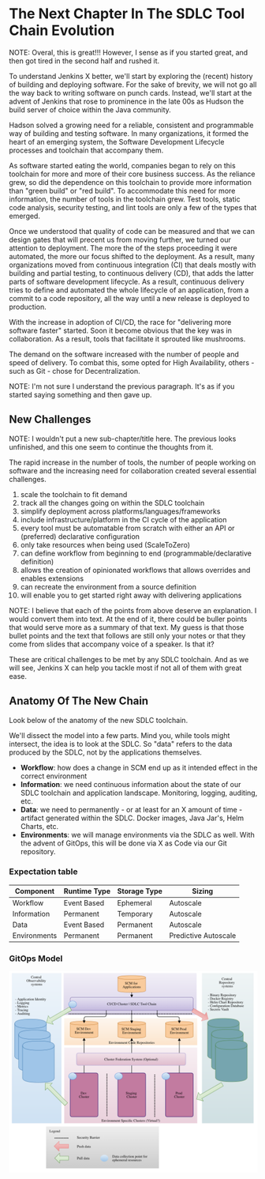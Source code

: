 # The Next Chapter In The SDLC Tool Chain Evolution

NOTE: Overal, this is great!!! However, I sense as if you started great, and then got tired in the second half and rushed it.

To understand Jenkins X better, we'll start by exploring the (recent) history of building and deploying software. For the sake of brevity, we will not go all the way back to writing software on punch cards. Instead, we'll start at the advent of Jenkins that rose to prominence in the late 00s as Hudson the build server of choice within the Java community.

Hadson solved a growing need for a reliable, consistent and programmable way of building and testing software. In many organizations, it formed the heart of an emerging system, the Software Development Lifecycle processes and toolchain that accompany them.

As software started eating the world, companies began to rely on this toolchain for more and more of their core business success. As the reliance grew, so did the dependence on this toolchain to provide more information than "green build" or "red build". To accommodate this need for more information, the number of tools in the toolchain grew. Test tools, static code analysis, security testing, and lint tools are only a few of the types that emerged.

Once we understood that quality of code can be measured and that we can design gates that will precent us from moving further, we turned our attention to deployment. The more the of the steps proceeding it were automated, the more our focus shifted to the deployment. As a result, many organizations moved from continuous integration (CI) that deals mostly with building and partial testing, to continuous delivery (CD), that adds the latter parts of software development lifecycle. As a result, continuous delivery tries to define and automated the whole lifecycle of an application, from a commit to a code repository, all the way until a new release is deployed to production.

With the increase in adoption of CI/CD, the race for "delivering more software faster" started. Soon it become obvious that the key was in collaboration. As a result, tools that facilitate it sprouted like mushrooms.

The demand on the software increased with the number of people and speed of delivery. To combat this, some opted for High Availability, others - such as Git - chose for Decentralization. 

NOTE: I'm not sure I understand the previous paragraph. It's as if you started saying something and then gave up.

## New Challenges

NOTE: I wouldn't put a new sub-chapter/title here. The previous looks unfinished, and this one seem to continue the thoughts from it.

The rapid increase in the number of tools, the number of people working on software and the increasing need for collaboration created several essential challenges.

1. scale the toolchain to fit demand
1. track all the changes going on within the SDLC toolchain
1. simplify deployment across platforms/languages/frameworks
1. include infrastructure/platform in the CI cycle of the application
1. every tool must be automatable from scratch with either an API or (preferred) declarative configuration
1. only take resources when being used (ScaleToZero)
1. can define workflow from beginning to end (programmable/declarative definition)
1. allows the creation of opinionated workflows that allows overrides and enables extensions
1. can recreate the environment from a source definition
1. will enable you to get started right away with delivering applications

NOTE: I believe that each of the points from above deserve an explanation. I would convert them into text. At the end of it, there could be buller points that would serve more as a summary of that text. My guess is that those bullet points and the text that follows are still only your notes or that they come from slides that accompany voice of a speaker. Is that it?

These are critical challenges to be met by any SDLC toolchain. And as we will see, Jenkins X can help you tackle most if not all of them with great ease.

## Anatomy Of The New Chain

Look below of the anatomy of the new SDLC toolchain.

We'll dissect the model into a few parts. Mind you, while tools might intersect, the idea is to look at the SDLC. So "data" refers to the data produced by the SDLC, not by the applications themselves.

* **Workflow**: how does a change in SCM end up as it intended effect in the correct environment
* **Information**: we need continuous information about the state of our SDLC toolchain and application landscape. Monitoring, logging, auditing, etc.
* **Data**:  we need to permanently - or at least for an X amount of time - artifact generated within the SDLC. Docker images, Java Jar's, Helm Charts, etc.
* **Environments**: we will manage environments via the SDLC as well. With the advent of GitOps, this will be done via X as Code via our Git repository.

### Expectation table

| Component    	| Runtime Type 	| Storage Type 	| Sizing               	|
|--------------	|--------------	|--------------	|----------------------	|
| Workflow     	| Event Based  	| Ephemeral    	| Autoscale            	|
| Information  	| Permanent    	| Temporary    	| Autoscale            	|
| Data         	| Event Based  	| Permanent    	| Autoscale            	|
| Environments 	| Permanent    	| Permanent    	| Predictive Autoscale 	|

### GitOps Model

![Figure 00-1: GitOps Abstract Model](images/ch00/gitops-model.png)
